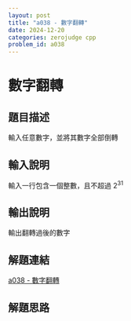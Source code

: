 ```yaml
---
layout: post
title: "a038 - 數字翻轉"
date: 2024-12-20
categories: zerojudge cpp
problem_id: a038
---
```


# 數字翻轉

## 題目描述

輸入任意數字，並將其數字全部倒轉

## 輸入說明

輸入一行包含一個整數，且不超過 $2^{31}$

## 輸出說明

輸出翻轉過後的數字

## 解題連結

[a038 - 數字翻轉](https://zerojudge.tw/ShowProblem?problemid=a038)

## 解題思路

